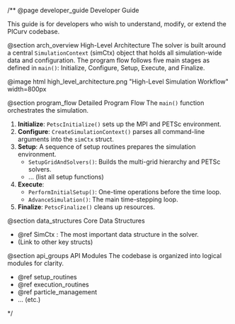 /**
@page developer_guide Developer Guide

This guide is for developers who wish to understand, modify, or extend the PICurv codebase.

@section arch_overview High-Level Architecture
The solver is built around a central `SimulationContext` (simCtx) object that holds all simulation-wide data and configuration. The program flow follows five main stages as defined in `main()`: Initialize, Configure, Setup, Execute, and Finalize.

@image html high_level_architecture.png "High-Level Simulation Workflow" width=800px

@section program_flow Detailed Program Flow
The `main()` function orchestrates the simulation.
1.  **Initialize**: `PetscInitialize()` sets up the MPI and PETSc environment.
2.  **Configure**: `CreateSimulationContext()` parses all command-line arguments into the `simCtx` struct.
3.  **Setup**: A sequence of setup routines prepares the simulation environment.
    - `SetupGridAndSolvers()`: Builds the multi-grid hierarchy and PETSc solvers.
    - ... (list all setup functions)
4.  **Execute**:
    - `PerformInitialSetup()`: One-time operations before the time loop.
    - `AdvanceSimulation()`: The main time-stepping loop.
5.  **Finalize**: `PetscFinalize()` cleans up resources.

@section data_structures Core Data Structures
- @ref SimCtx : The most important data structure in the solver.
- (Link to other key structs)

@section api_groups API Modules
The codebase is organized into logical modules for clarity.
- @ref setup_routines
- @ref execution_routines
- @ref particle_management
- ... (etc.)

*/
